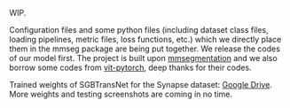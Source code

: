 WIP.

Configuration files and some python files (including dataset class files, loading pipelines, metric files, loss functions, etc.) which we directly place them in the mmseg package are being put together. We release the codes of our model first. The project is built upon [mmsegmentation](https://github.com/open-mmlab/mmsegmentation) and we also borrow some codes from [vit-pytorch](https://github.com/lucidrains/vit-pytorch), deep thanks for their codes.

Trained weights of SGBTransNet for the Synapse dataset: [Google Drive](https://drive.google.com/file/d/1VR-3Nyz1yq2foorOZY-dxmCvhcyz-R9S/view?usp=sharing). More weights and testing screenshots are coming in no time.
